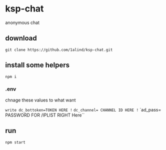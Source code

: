 # ksp-chat

  anonymous chat

## download
`git clone https://github.com/1alind/ksp-chat.git`


## install some helpers
`npm i`

### .env
chnage these values to what want

`write dc_bottoken=TOKEN HERE !`
`dc_channel= CHANNEL ID HERE !`
`ad_pass= PASSWORD FOR /IPLIST RIGHT Here``

## run
`npm start`